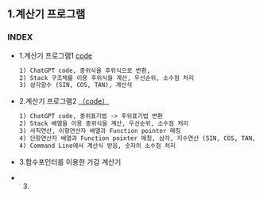 ## 1.계산기 프로그램
### INDEX
* 1.계산기 프로그램1 [code](https://github.com/csbyun-data/C-Pro/edit/main/chap05/Calc/Calculation_formula.c)
    ```txt
  1) ChatGPT code, 중위식을 후위식으로 변환,
  2) Stack 구조체를 이용 후위식을 계산, 우선순위, 소수점 처리
  3) 삼각함수 (SIN, COS, TAN), 계산식
  ```
* 2.계산기 프로그램2 [（code）](https://github.com/csbyun-data/C-Pro/blob/main/chap05/Calc/Calculation_formula2.c)
  ```txt
  1) ChatGPT code, 중위표기법 -> 후위표기법 변환
  2) Stack 배열을 이용 중위식을 계산, 우선순위, 소수점 처리
  3) 사칙연산, 이항연산자 배열과 Function pointer 매칭
  4) 단항연산자 배열과 Function pointer 매칭, 삼각, 지수연산 (SIN, COS, TAN, EXP 함수)
  4) Command Line에서 계산식 받음, 숫자의 소수점 처리
  ```

* 3.함수포인터를 이용한 가감 계산기
* 3. 
